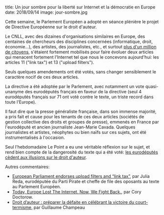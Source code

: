 title: Un jour sombre pour la liberté sur Internet et la démocratie en Europe
date: 2018/09/14
image: jour-sombre.jpg

Cette semaine, le Parlement Européen a adopté en séance plénière le projet 
de Directive Européenne sur le droit d'auteur.

Le CNLL, avec des dizaines d'organisations similaires en Europe, des centaines
de chercheurs des disciplines concernées (informatique, droit, économie...),
des artistes, des journalistes, etc., et surtout [plus d'un million de
citoyens](https://www.change.org/p/european-parliament-stop-the-censorship-machinery-save-the-internet),
s'étaient fortement mobilisés pour faire évoluer deux articles qui menacent
fortement l'Internet tel que nous le concevons aujourd'hui: les
articles 11 ("link tax") et 13 ("upload filters").

Seuls quelques amendements ont été votés, sans changer sensiblement le
caractère nocif de ces deux articles.

La directive a été adoptée par le Parlement, avec notamment un vote
quasi-unanyme des eurodéputés français en faveur de la directive
(seul 4 eurodéputés français sur 71 ont voté contre le texte, un triste record
dans toute l'Europe).

Il faut dire que la presse généraliste française, dans son immense majorité, a
pris fait et cause pour les tenants de ces deux articles (sociétés de gestion 
collective des droits et groupes de presse), emmenés en France par
l'eurodéputé et ancien journaliste Jean-Marie Cavada. Quelques journalistes
et artistes, néophytes ou bien naïfs sur ces sujets, ont été instrumentalisés
à l'occasion.

Seul l'hebdomadaire Le Point a eu une véritable réflexion sur le sujet, et rend
bien compte de la dangerosité du texte qui a été voté:
[les eurodéputés cèdent aux illusions sur le droit d'auteur](http://www.lepoint.fr/high-tech-internet/les-eurodeputes-cedent-aux-illusions-sur-le-droit-d-auteur-12-09-2018-2250763_47.php#xtor=CS2-239).

Autres commentaires:

- [European Parliament endorses upload filters and “link tax”](https://juliareda.eu/2018/09/ep-endorses-upload-filters/), par Julia Reda, eurodéputée du Parti Pirate et cheffe de file des oposants au texte au Parlement Européen.
- [Today, Europe Lost The Internet. Now, We Fight Back.](https://www.eff.org/deeplinks/2018/09/today-europe-lost-internet-now-we-fight-back), par Cory Doctorow.
- [Droit d’auteur : préparer la défaite en célébrant la victoire du court-termisme](https://www.champeau.info/blog/2018/09/12/droit-dauteur-preparer-la-defaite-en-celebrant-la-victoire-du-court-termisme/), par Guillaume Champeau
